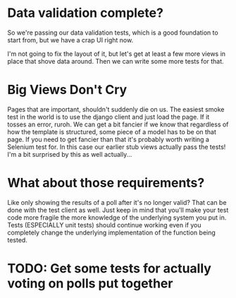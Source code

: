 Data validation complete?
=========================

So we're passing our data validation tests, which is a good foundation
to start from, but we have a crap UI right now.

I'm not going to fix the layout of it, but let's get at least a few more
views in place that shove data around. Then we can write some more tests
for that.


Big Views Don't Cry
===================

Pages that are important, shouldn't suddenly die on us. The easiest
smoke test in the world is to use the django client and just load the
page. If it tosses an error, ruroh. We can get a bit fancier if we know
that regardless of how the template is structured, some piece of a model
has to be on that page. If you need to get fancier than that it's
probably worth writing a Selenium test for. In this case our earlier
stub views actually pass the tests!
I'm a bit surprised by this as well actually...


What about those requirements?
==============================

Like only showing the results of a poll after it's no longer valid? That
can be done with the test client as well. Just keep in mind that you'll
make your test code more fragile the more knowledge of the underlying
system you put in. Tests (ESPECIALLY unit tests) should continue working
even if you completely change the underlying implementation of the
function being tested.

# TODO: Get some tests for actually voting on polls put together

